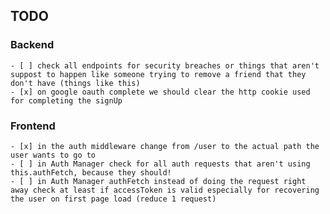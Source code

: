 
## TODO

### Backend
	- [ ] check all endpoints for security breaches or things that aren't suppost to happen like someone trying to remove a friend that they don't have (things like this)
	- [x] on google oauth complete we should clear the http cookie used for completing the signUp

### Frontend
	- [x] in the auth middleware change from /user to the actual path the user wants to go to
	- [ ] in Auth Manager check for all auth requests that aren't using this.authFetch, because they should!
	- [ ] in Auth Manager authFetch instead of doing the request right away check at least if accessToken is valid especially for recovering the user on first page load (reduce 1 request)
